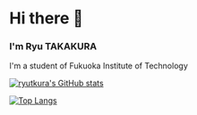 # Hi there 👋
### I'm Ryu TAKAKURA
I'm a student of Fukuoka Institute of Technology

[![ryutkura's GitHub stats](https://github-readme-stats-clone-wo8t.vercel.app/api?username=ryutkura&theme=vue-dark&show_icons=true)](https://github.com/ryutkura/github-readme-stats)

[![Top Langs](https://github-readme-stats-clone-wo8t.vercel.app/api/top-langs/?username=ryutkura&theme=vue-dark&show_icons=true&layout=compact)](https://github.com/ryutkura/github-readme-stats)

<!--
**ryutkura/ryutkura** is a ✨ _special_ ✨ repository because its `README.md` (this file) appears on your GitHub profile.

Here are some ideas to get you started:

- 🔭 I’m currently working on ...
- 🌱 I’m currently learning ...
- 👯 I’m looking to collaborate on ...
- 🤔 I’m looking for help with ...
- 💬 Ask me about ...
- 📫 How to reach me: ...
- 😄 Pronouns: ...
- ⚡ Fun fact: ...
-->
